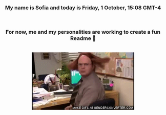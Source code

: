 


<div align="center">
<h3 >My name is Sofia and today is Friday, 1 October, 15:08 GMT-4</h3><br>
<h3 >For now, me and my personalities are working to create a fun Readme 👋
</h3><br>
<img src='img/dwight.gif' alt='working...'/>
</div>
